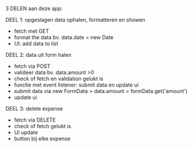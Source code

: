 3 DELEN aan deze app:

DEEL 1: opgeslagen data ophalen, formatteren en showen
- fetch met GET
- format the data bv. data.date = new Date
- UI: add data to list


DEEL 2: data uit form halen 
- fetch via POST
- valideer data bv. data.amount >0
- check of fetch en validation gelukt is
- functie met event listener: submit data en update ui
-   submit data via new FormData > data.amount = formData.get('amount')
-   update ui


DEEL 3: delete expense
- fetch via DELETE
- check of fetch gelukt is
- UI update
- button bij elke expense


